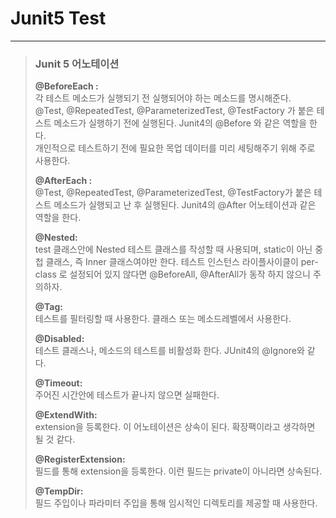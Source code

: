# Junit5 Test
***
> ### Junit 5 어노테이션
> 
> **@BeforeEach :** </br>
> 각 테스트 메소드가 실행되기 전 실행되어야 하는 메소드를 명시해준다. </br>
> @Test, @RepeatedTest, @ParameterizedTest, @TestFactory 가 붙은 테스트 메소드가 실행하기 전에 실행된다.
> Junit4의 @Before 와 같은 역할을 한다. </br> 
> 개인적으로 테스트하기 전에 필요한 목업 데이터를 미리 세팅해주기 위해 주로 사용한다.
>
> **@AfterEach :** </br>
> @Test, @RepeatedTest, @ParameterizedTest, @TestFactory가 붙은 테스트 메소드가 실행되고 난 후 실행된다.
> Junit4의 @After 어노테이션과 같은 역할을 한다.
> 
> **@Nested:** </br>
> test 클래스안에 Nested 테스트 클래스를 작성할 때 사용되며, static이 아닌 중첩 클래스, 즉 Inner 클래스여야만 한다.
> 테스트 인스턴스 라이플사이클이 per-class 로 설정되어 있지 않다면 @BeforeAll, @AfterAll가 동작 하지 않으니 주의하자.
> 
> **@Tag:** </br>
> 테스트를 필터링할 때 사용한다. 클래스 또는 메소드레벨에서 사용한다.
> 
> **@Disabled:** </br>
> 테스트 클래스나, 메소드의 테스트를 비활성화 한다. JUnit4의 @Ignore와 같다.
> 
> **@Timeout:** </br>
> 주어진 시간안에 테스트가 끝나지 않으면 실패한다.
> 
> **@ExtendWith:** </br>
> extension을 등록한다. 이 어노테이션은 상속이 된다. 확장팩이라고 생각하면 될 것 같다.
> 
> **@RegisterExtension:** </br>
> 필드를 통해 extension을 등록한다. 이런 필드는 private이 아니라면 상속된다.
> 
> **@TempDir:** </br>
> 필드 주입이나 파라미터 주입을 통해 임시적인 디렉토리를 제공할 때 사용한다.